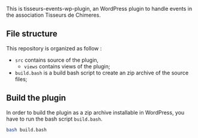 This is tisseurs-events-wp-plugin, an WordPress plugin to handle events in the association Tisseurs de Chimeres.

## File structure

This repository is organized as follow :

 - `src` contains source of the plugin,
   - `views` contains views of the plugin;
 - `build.bash` is a build bash script to create an zip archive of the source files;

## Build the plugin

In order to build the plugin as a zip archive installable in WordPress, you have to run the bash script `build.bash`.

```bash
bash build.bash
```